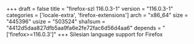 +++
draft = false
title = "firefox-szl 116.0.3-1"
version = "116.0.3-1"
categories = ['locale-extra', 'firefox-extensions']
arch = "x86_64"
size = "445396"
usize = "503524"
sha1sum = "4412d5daa827dfb5aa9fa6e2fe72fac6d56d4aa6"
depends = "['firefox>=116.0.3']"
+++
Silesian language support for Firefox